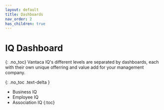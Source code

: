 ```yaml
---
layout: default
title: Dashboards
nav_order: 2
has_children: true
---
```


# IQ Dashboard
{: .no_toc}
Vantaca IQ's different levels are separated by dashboards, each with their own unique offerring and value add for your management company.

{: .no_toc .text-delta }

- Business IQ
- Employee IQ
- Association IQ
{:toc}